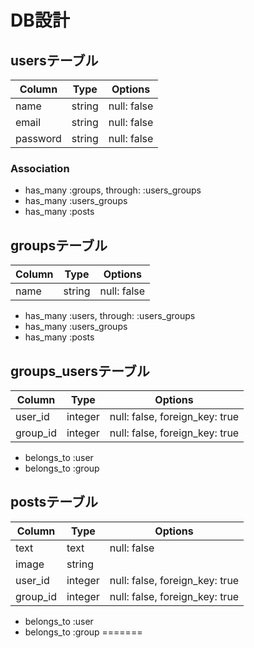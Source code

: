 # DB設計
## usersテーブル
|Column|Type|Options|
|------|----|-------|
|name|string|null: false|
|email|string|null: false|
|password|string|null: false|
### Association
- has_many  :groups,  through:  :users_groups
- has_many  :users_groups
- has_many  :posts

## groupsテーブル
|Column|Type|Options|
|------|----|-------|
|name|string|null: false|
- has_many  :users,  through:  :users_groups
- has_many  :users_groups
- has_many  :posts

## groups_usersテーブル
|Column|Type|Options|
|------|----|-------|
|user_id|integer|null: false, foreign_key: true|
|group_id|integer|null: false, foreign_key: true|
- belongs_to :user
- belongs_to :group


## postsテーブル
|Column|Type|Options|
|------|----|-------|
|text|text|null: false|
|image|string||
|user_id|integer|null: false, foreign_key: true|
|group_id|integer|null: false, foreign_key: true|
- belongs_to :user
- belongs_to :group
=======